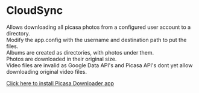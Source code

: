 CloudSync
=========
Allows downloading all picasa photos from a configured user account to a directory.
<br/>  Modify the app.config with the username and destination path to put the files.
<br/>Albums are created as directories, with photos under them.
<br/>Photos are downloaded in their original size.
<br/>Video files are invalid as Google Data API's and Picasa API's dont yet allow downloading original video files.
<br/>

<a href="http://fabriclogaccess.blob.core.windows.net/picasadownloader/PicasaDownloaderApp.application">Click here to install Picasa Downloader app</a>
